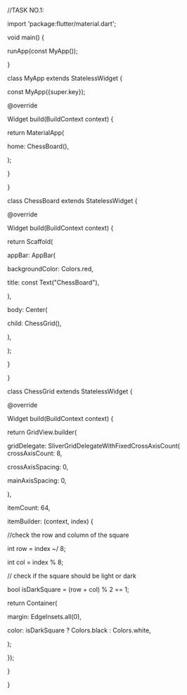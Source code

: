 //TASK NO.1:

import 'package:flutter/material.dart';

void main() {

runApp(const MyApp());

}

class MyApp extends StatelessWidget {

const MyApp({super.key});

@override

Widget build(BuildContext context) {

return MaterialApp(

home: ChessBoard(),

);

}

}

class ChessBoard extends StatelessWidget {

@override

Widget build(BuildContext context) {

return Scaffold(

appBar: AppBar(

backgroundColor: Colors.red,

title: const Text("ChessBoard"),

),

body: Center(

child: ChessGrid(),

),

);

}

}

class ChessGrid extends StatelessWidget {

@override

Widget build(BuildContext context) {

return GridView.builder(

gridDelegate: SliverGridDelegateWithFixedCrossAxisCount(
crossAxisCount: 8,

crossAxisSpacing: 0,

mainAxisSpacing: 0,

),

itemCount: 64,

itemBuilder: (context, index) {

//check the row and column of the square

int row = index ~/ 8;

int col = index % 8;

// check if the square should be light or dark

bool isDarkSquare = (row + col) % 2 == 1;

return Container(

margin: EdgeInsets.all(0),

color: isDarkSquare ? Colors.black : Colors.white,

);

});

}

}
